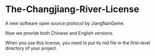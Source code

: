 # The-Changjiang-River-License
A new software open source protocol by JiangNanGame. 

Now we provide both Chinese and English versions. 

When you use this license, you need to put its md file in the first-level directory of your project.
